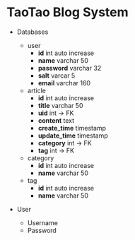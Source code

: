 # TaoTao Blog System

*	Databases
	*	user
		*	**id** int auto increase
		*	**name** varchar 50
		*	**password** varchar 32
		*	**salt** varcar 5
		*	**email** varchar 160
	*	article
		*	**id** int auto increase
		*	**title** varchar 50
		*	**uid** int -> FK
		*	**content** text
		*	**create_time** timestamp
		*	**update_time** timestamp
		*	**category** int -> FK
		*	**tag** int	-> FK
	*	category
		*	**id** int auto increase
		*	**name** varchar 50
	*	tag
		*	**id** int auto increase
		*	**name** varchar 50
		
*	User
	*	Username
	*	Password
	